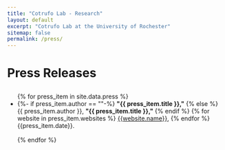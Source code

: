 ```yaml
---
title: "Cotrufo Lab - Research"
layout: default
excerpt: "Cotrufo Lab at the University of Rochester"
sitemap: false
permalink: /press/
---
```

<h1 style="padding-bottom:10px">Press Releases</h1>
<ul>
{% for press_item in site.data.press %}

<li style="margin-bottom: 1rem">
{%- if press_item.author == ""-%}
<b>"{{ press_item.title }},"</b> 
{% else %}
{{ press_item.author }}, <b>"{{ press_item.title }},"</b> 
{% endif %}
{% for website in press_item.websites %}
<a href="{{website.url}}">{{website.name}}</a>,
{% endfor %}
 {{press_item.date}}.
</li> 

{% endfor %}
</ul>